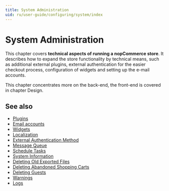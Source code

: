 ```yaml
---
title: System Administration
uid: ru/user-guide/configuring/system/index
---
```


# System Administration

This chapter covers **technical aspects of running a nopCommerce store**. It describes how to expand the store functionality by technical means, such as additional external plugins, external authentication for the easier checkout process, configuration of widgets and setting up the e-mail accounts.

This chapter concentrates more on the back-end, the front-end is covered in chapter Design.

## See also

* [Plugins](xref:ru/user-guide/configuring/system/plugins)
* [Email accounts](xref:ru/user-guide/configuring/system/email-accounts)
* [Widgets](xref:ru/user-guide/configuring/system/widgets/index)
* [Localization](xref:ru/user-guide/configuring/system/localization)
* [External Authentication Method](xref:ru/user-guide/configuring/system/external-authentication/index)
* [Message Queue](xref:ru/user-guide/configuring/system/message-queue)
* [Schedule Tasks](xref:ru/user-guide/configuring/system/schedule-tasks)
* [System Information](xref:ru/user-guide/configuring/system/system-information)
* [Deleting Old Exported Files](xref:ru/user-guide/configuring/system/deleting-old-exported-files)
* [Deleting Abandoned Shopping Carts](xref:ru/user-guide/configuring/system/deleting-abandoned-shopping-carts)
* [Deleting Guests](xref:ru/user-guide/configuring/system/deleting-guests)
* [Warnings](xref:ru/user-guide/configuring/system/warnings)
* [Logs](xref:ru/user-guide/configuring/system/log)